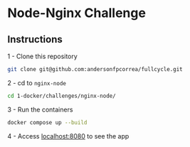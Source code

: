 # Node-Nginx Challenge

## Instructions

1 - Clone this repository

```bash
git clone git@github.com:andersonfpcorrea/fullcycle.git
```

2 - cd to `nginx-node`

```bash
cd 1-docker/challenges/nginx-node/
```

3 - Run the containers

```bash
docker compose up --build
```

4 - Access [localhost:8080](http://localhost:8080) to see the app
